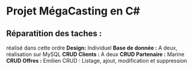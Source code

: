 # Projet MégaCasting en C#
## Réparatition des taches : 
réalisé dans cette ordre
**Design:** Individuel
**Base de donnée :** A deux, réalisation sur MySQL
**CRUD Clients :** A deux
**CRUD Partenaire :** Marine
**CRUD Offres :** Emilien
CRUD : Listage, ajout, modification et suppression 

